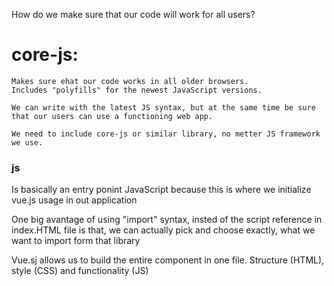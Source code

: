 How do we make sure that our code will work for all users? 
    
# core-js:  
    Makes sure ehat our code works in all older browsers. 
    Includes "polyfills" for the newest JavaScript versions.
    
    We can write with the latest JS syntax, but at the same time be sure that our users can use a functioning web app. 

    We need to include core-js or similar library, no metter JS framework we use. 
    
### js 
Is basically an entry ponint JavaScript because this is where we initialize vue.js usage in out application

One big avantage of using "import" syntax, insted of the script reference in index.HTML file is that, we can actually pick and choose exactly, what we want to import form that library

Vue.sj allows us to build the entire component in one file. 
Structure (HTML), style (CSS) and functionality (JS)

<template> <script> <style>

A freamework usually defines the backbone of your application. Defining the structure of your app. 

We use the import and export keywords to share and recive functionality respectively across different modules.

Every module:
    - exmport: With export, we can export code (variable, object, functions), which then can be imported in other JavaScript files. 
    - import

### The application instance

Every Vue appp starts by creating a new application instance with the "createApp" function. 

### The Root component 

App is our root component

Every Vue app requires a "root component" that can contain other components as its children


### Mouting the app

An application instance wont render anything until its .mount() mehtod is called 

# How to run ot execute a Vue.js app?
Browser only understands basic JavaScript, it understands the manila JavaScript, but browsers can't interpret syntax of frameworks.

Different browser versions can interpret different version of plain JS 

Browsers no matter which version, can not understand framework syntax. 
Browsers can only understand plain JavaScript 

## Transpiling 

Is a process of interpreting one programming conveting a higher level language into another higher level language
Converting to a different version of the same language

## How do we tranpire vue js into plain JavaScript code?
Vye.js hav its own library for this use cas, specifically called compiler-sfc


### vue-cli-service issue on Windows
If you get an error in terminal, "vue-cli-service is not recognised as a command", to fix this issue, follow these steps:

delete node_module entire folder
delete package-lock.json file
After deleting them from the root folder, run the following commands

npm cache clean --force
npm install
npm run serve

## commands for Vue.js

- Serve command
    Compiles or transpiles Vue.js to vanilla JavaScript
    Starts a dev server and serves the application to the browser 


## Basic Folder structure

Auto-generated folder, containing all installed libraries for our app

- Source folder: It contains all the vue.js components and JS files
- Public folder: Index file is located here as well as any other static assents 

### npm scripts

Convenient way to bundle common shell commands for your project. 

Benefit: Commands are shared amongst everyone using the codebase, ensuring that everyone is using the same command with same configuration options.

for run the pacakage: 
---> npm run serve 

## Vs structure

In Vue.js you have to or it's the best practice to structure your code into small sections. 

Components allow us to split the UI into independent and reusable pices. 

Allows us to think about each pices in isolation 

## Register a component

A Vue component needs to be "registered" so that Vue knows where to locate its implementation when it is encountered in a template. 
The registred component is only available in the current component (=local registration)

# Parameterize the values

### Parameterize our components

This makes our components reusable 

### Text interpolation 

- Double braces  define placeholders for data
- The most basic form of data binding
- The double curly braces will be replaced with the value the "title" property pased in to the component.


### Note:

If i want to use this component what information do I have to pass?

So that component works because if you do not pass this title, you get an error that there is this information missing. 
Where it's just not going to display in the browser. When you have 230 parameters that you have to pass, it's way easier to see, what you need to pass when it's just cleanly listed. 

So we have a title, we have a name... whatever, so justk looking at these properties field and just of all tha's the name, so ehat's already information, how to huse that components, adn these are the properties that it expects or these are the components, that you have to impor. 
So this basically is an informaiton of, how to use this custom element. 

### Why do I have to parametrize it? 

Because you can reuse the same element for different cases.

###  click button 

we are in vue.js and not just JavaScript and HTML, so that's going to be specific to vue.js. So want to call a function whenever a buttom is clicked, we have to tie that click event using it click:

```
@click=
```
we have this at symbole and then click and then whatever the name of the function is that, we want to call whenever a click event happens on the button:
```
@click="handleClick()"
```
So this is the function that we call if is clicked the button.

Then in the attribute call methods, is where we define any functions that we use within this template. 

### Abstract

 